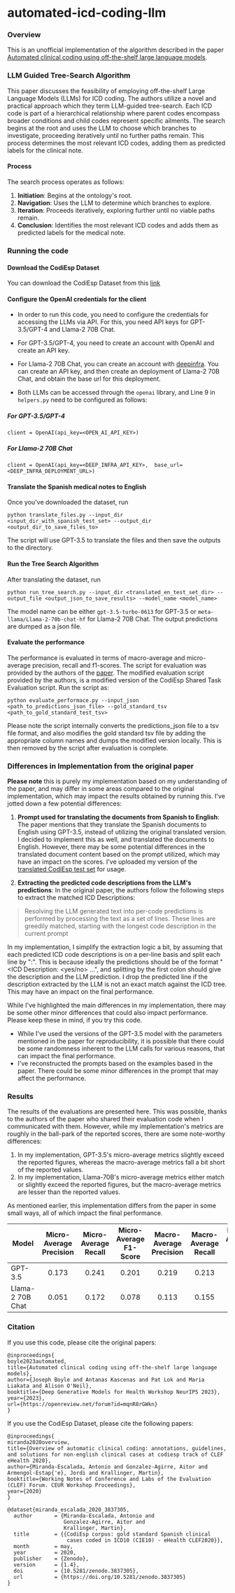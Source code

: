 # automated-icd-coding-llm

### Overview
This is an unofficial implementation of the algorithm described in the paper [Automated clinical coding using off-the-shelf large language models](https://openreview.net/pdf?id=mqnR8rGWkn).

### LLM Guided Tree-Search Algorithm

This paper discusses the feasibility of employing off-the-shelf Large Language Models (LLMs) for ICD coding. The authors utilize a novel and practical approach which they term LLM-guided tree-search. Each ICD code is part of a hierarchical relationship where parent codes encompass broader conditions and child codes represent specific ailments. The search begins at the root and uses the LLM to choose which branches to investigate, proceeding iteratively until no further paths remain. This process determines the most relevant ICD codes, adding them as predicted labels for the clinical note.

#### Process
The search process operates as follows:
1. **Initiation**: Begins at the ontology's root.
2. **Navigation**: Uses the LLM to determine which branches to explore.
3. **Iteration**: Proceeds iteratively, exploring further until no viable paths remain.
4. **Conclusion**: Identifies the most relevant ICD codes and adds them as predicted labels for the medical note.

### Running the code

#### Download the CodiEsp Dataset
You can download the CodiEsp Dataset from this [link](https://zenodo.org/records/3837305#.XsZFoXUzZpg)

#### Configure the OpenAI credentials for the client
* In order to run this code, you need to configure the credentials for accessing the LLMs via API. For this, you need API keys for GPT-3.5/GPT-4 and Llama-2 70B Chat.

* For GPT-3.5/GPT-4, you need to create an account with OpenAI and create an API key.

* For Llama-2 70B Chat, you can create an account with [deepinfra](https://deepinfra.com/). You can create an API key, and then create an deployment of Llama-2 70B Chat, and obtain the base url for this deployment.

* Both LLMs can be accessed through the `openai` library, and Line 9 in `helpers.py` need to be configured as follows:

##### For GPT-3.5/GPT-4
```
client = OpenAI(api_key=<OPEN_AI_API_KEY>)
```
##### For Llama-2 70B Chat
```
client = OpenAI(api_key=<DEEP_INFRA_API_KEY>,  base_url=<DEEP_INFRA_DEPLOYMENT_URL>)
```

#### Translate the Spanish medical notes to English
Once you've downloaded the dataset, run 

```
python translate_files.py --input_dir <input_dir_with_spanish_test_set> --output_dir <output_dir_to_save_files_to>
```

The script will use GPT-3.5 to translate the files and then save the outputs to the directory.

#### Run the Tree Search Algorithm
After translating the dataset, run

```
python run_tree_search.py --input_dir <translated_en_test_set_dir> --output_file <output_json_to_save_results> --model_name <model_name>
```

The model name can be either `gpt-3.5-turbo-0613` for GPT-3.5 or `meta-llama/Llama-2-70b-chat-hf` for Llama-2 70B Chat. The output predictions are dumped as a json file.

#### Evaluate the performance
The performance is evaluated in terms of macro-average and micro-average precision, recall and f1-scores.
The script for evaluation was provided by the authors of the [paper](https://openreview.net/pdf?id=mqnR8rGWkn). The modified evaluation script provided by the authors, is a modified version of the CodiEsp Shared Task Evaluation script.
Run the script as:
```
python evaluate_performace.py --input_json <path_to_predictions_json_file> --gold_standard_tsv <path_to_gold_standard_test_tsv>
```
Please note the script internally converts the predictions_json file to a tsv file format, and also modifies the gold standard tsv file by adding the appropriate column names and dumps the modified version locally. This is then removed by the script after evaluation is complete.

### Differences in Implementation from the original paper
**Please note** this is purely my implementation based on my understanding of the paper, and may differ in some areas compared to the original implementation, which may impact the results obtained by running this.
I've jotted down a few potential differences:

1. **Prompt used for translating the documents from Spanish to English**: The paper mentions that they translate the Spanish documents to English using GPT-3.5, instead of utilizing the original translated version. I decided to implement this as well, and translated the documents to English. However, there may be some potential differences in the translated document content based on the prompt utilized, which may have an impact on the scores. I've uploaded my version of the [translated CodiEsp test set](https://drive.google.com/file/d/1iIhtAbqmEq3MRPJMBYnAeDJTiZl-q2Nl/view?usp=sharing) for usage.

2. **Extracting the predicted code descriptions from the LLM's predictions**: In the original paper, the authors follow the following steps to extract the matched ICD Descriptions:

> Resolving the LLM generated text into per-code predictions is performed by processing the text as a set of lines. These lines are greedily matched, starting with the longest code description in the current prompt

In my implementation, I simplify the extraction logic a bit, by assuming that each predicted ICD code descriptions is on a per-line basis and split each line by ":". This is because ideally the predictions should be of the format "<ICD Description: <yes/no> ...", and splitting by the first colon should give the description and the LLM prediction. I drop the predicted line if the description extracted by the LLM is not an exact match against the ICD tree. This may have an impact on the final performance.

While I've highlighted the main differences in my implementation, there may be some other minor differences that could also impact performance. Please keep these in mind, if you try this code.

* While I've used the versions of the GPT-3.5 model with the parameters mentioned in the paper for reproducibility, it is possible that there could be some randomness inherent to the LLM calls for various reasons, that can impact the final performance.
* I've reconstructed the prompts based on the examples based in the paper. There could be some minor differences in the prompt that may affect the performance.

### Results
The results of the evaluations are presented here. This was possible, thanks to the authors of the paper who shared their evaluation code when I communicated with them. 
However, while my implementation's metrics are roughly in the ball-park  of the reported scores, there are some note-worthy differences:
1. In my implementation, GPT-3.5's micro-average metrics slightly exceed the reported figures, whereas the macro-average metrics fall a bit short of the reported values.
2. In my implementation, Llama-70B's micro-average metrics either match or slightly exceed the reported figures, but the macro-average metrics are lesser than the reported values.

As mentioned earlier, this implementation differs from the paper in some small ways, all of which impact the final performance.

| Model     | Micro-Average Precision | Micro-Average Recall | Micro-Average F1-Score | Macro-Average Precision | Macro-Average Recall | Macro-Average F1-Score |
|-----------|:-----------------------:|:--------------------:|:----------------------:|:-----------------------:|:--------------------:|:----------------------:|
| GPT-3.5   |           0.173         |        0.241         |        0.201           |           0.219         |         0.213        |        0.196           |
| Llama-2 70B Chat|           0.051         |        0.172         |        0.078           |           0.113         |         0.155        |         0.11           |

### Citation
If you use this code, please cite the original papers:
```
@inproceedings{
boyle2023automated,
title={Automated clinical coding using off-the-shelf large language models},
author={Joseph Boyle and Antanas Kascenas and Pat Lok and Maria Liakata and Alison O'Neil},
booktitle={Deep Generative Models for Health Workshop NeurIPS 2023},
year={2023},
url={https://openreview.net/forum?id=mqnR8rGWkn}
}
```

If you use the CodiEsp Dataset, please cite the following papers:

```
@inproceedings{
miranda2020overview,
title={Overview of automatic clinical coding: annotations, guidelines, and solutions for non-english clinical cases at codiesp track of CLEF eHealth 2020},
author={Miranda-Escalada, Antonio and Gonzalez-Agirre, Aitor and Armengol-Estap{'e}, Jordi and Krallinger, Martin},
booktitle={Working Notes of Conference and Labs of the Evaluation (CLEF) Forum. CEUR Workshop Proceedings},
year={2020}
}
```

```
@dataset{miranda_escalada_2020_3837305,
  author       = {Miranda-Escalada, Antonio and
                  Gonzalez-Agirre, Aitor and
                  Krallinger, Martin},
  title        = {{CodiEsp corpus: gold standard Spanish clinical 
                   cases coded in ICD10 (CIE10) - eHealth CLEF2020}},
  month        = may,
  year         = 2020,
  publisher    = {Zenodo},
  version      = {1.4},
  doi          = {10.5281/zenodo.3837305},
  url          = {https://doi.org/10.5281/zenodo.3837305}
}
```
